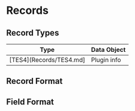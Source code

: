Records
=======

## Record Types

<table>
    <thead>
        <tr><th>Type<th>Data Object
    <tbody>
        <tr><td>[TES4](Records/TES4.md]<td>Plugin info
</table>

## Record Format

## Field Format